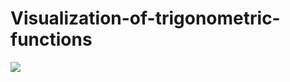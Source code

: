# Visualization-of-trigonometric-functions

<img src=https://github.com/rimao-uni/Visualization-of-trigonometric-functions/assets/117995370/bbc733e2-fd08-4c37-9428-d89547e05842>
